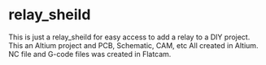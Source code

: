 # relay_sheild
This is just a relay_sheild for easy access to add a relay to a DIY project.
This an Altium project and PCB, Schematic, CAM, etc All created in Altium.
NC file and G-code files was created in Flatcam.
